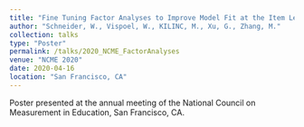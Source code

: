 ```yaml
---
title: "Fine Tuning Factor Analyses to Improve Model Fit at the Item Level"
author: "Schneider, W., Vispoel, W., KILINC, M., Xu, G., Zhang, M."
collection: talks
type: "Poster"
permalink: /talks/2020_NCME_FactorAnalyses 
venue: "NCME 2020"
date: 2020-04-16
location: "San Francisco, CA"
---
```



Poster presented at the annual meeting of the National Council on Measurement in Education, San Francisco, CA.
